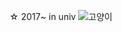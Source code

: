 ☆ 2017~ in univ
![고양이](https://user-images.githubusercontent.com/67088292/109675347-0fda5600-7bbb-11eb-854a-1d8714a6a54d.png)
